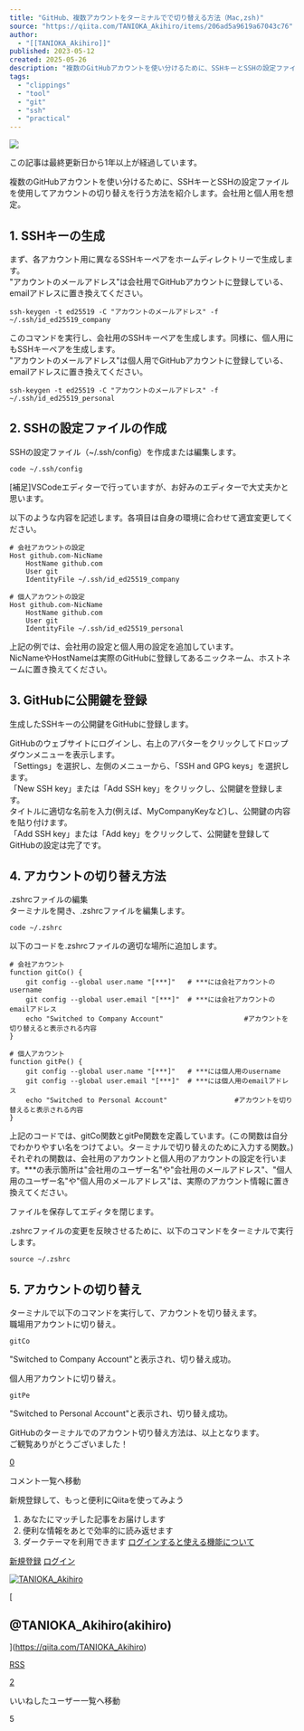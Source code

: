 ```yaml
---
title: "GitHub、複数アカウントをターミナルでで切り替える方法（Mac,zsh)"
source: "https://qiita.com/TANIOKA_Akihiro/items/206ad5a9619a67043c76"
author:
  - "[[TANIOKA_Akihiro]]"
published: 2023-05-12
created: 2025-05-26
description: "複数のGitHubアカウントを使い分けるために、SSHキーとSSHの設定ファイルを使用してアカウントの切り替えを行う方法を紹介します。会社用と個人用を想定。1. SSHキーの生成まず、各アカウン…"
tags:
  - "clippings"
  - "tool"
  - "git"
  - "ssh"
  - "practical"
---
```

![](https://relay-dsp.ad-m.asia/dmp/sync/bizmatrix?pid=c3ed207b574cf11376&d=x18o8hduaj&uid=)

この記事は最終更新日から1年以上が経過しています。

複数のGitHubアカウントを使い分けるために、SSHキーとSSHの設定ファイルを使用してアカウントの切り替えを行う方法を紹介します。会社用と個人用を想定。

## 1\. SSHキーの生成

まず、各アカウント用に異なるSSHキーペアをホームディレクトリーで生成します。  
"アカウントのメールアドレス"は会社用でGitHubアカウントに登録している、emailアドレスに置き換えてください。

```text
ssh-keygen -t ed25519 -C "アカウントのメールアドレス" -f ~/.ssh/id_ed25519_company
```

このコマンドを実行し、会社用のSSHキーペアを生成します。同様に、個人用にもSSHキーペアを生成します。  
"アカウントのメールアドレス"は個人用でGitHubアカウントに登録している、emailアドレスに置き換えてください。

```text
ssh-keygen -t ed25519 -C "アカウントのメールアドレス" -f ~/.ssh/id_ed25519_personal
```

## 2\. SSHの設定ファイルの作成

SSHの設定ファイル（~/.ssh/config）を作成または編集します。

```text
code ~/.ssh/config
```

\[補足\]VSCodeエディターで行っていますが、お好みのエディターで大丈夫かと思います。

以下のような内容を記述します。各項目は自身の環境に合わせて適宜変更してください。

```text
# 会社アカウントの設定
Host github.com-NicName
    HostName github.com
    User git
    IdentityFile ~/.ssh/id_ed25519_company

# 個人アカウントの設定
Host github.com-NicName
    HostName github.com
    User git
    IdentityFile ~/.ssh/id_ed25519_personal
```

上記の例では、会社用の設定と個人用の設定を追加しています。  
NicNameやHostNameは実際のGitHubに登録してあるニックネーム、ホストネームに置き換えてください。

## 3\. GitHubに公開鍵を登録

生成したSSHキーの公開鍵をGitHubに登録します。

GitHubのウェブサイトにログインし、右上のアバターをクリックしてドロップダウンメニューを表示します。  
「Settings」を選択し、左側のメニューから、「SSH and GPG keys」を選択します。  
「New SSH key」または「Add SSH key」をクリックし、公開鍵を登録します。  
タイトルに適切な名前を入力(例えば、MyCompanyKeyなど)し、公開鍵の内容を貼り付けます。  
「Add SSH key」または「Add key」をクリックして、公開鍵を登録してGitHubの設定は完了です。

## 4\. アカウントの切り替え方法

.zshrcファイルの編集  
ターミナルを開き、.zshrcファイルを編集します。

```text
code ~/.zshrc
```

以下のコードを.zshrcファイルの適切な場所に追加します。

```text
# 会社アカウント
function gitCo() {
    git config --global user.name "[***]"   # ***には会社アカウントのusername
    git config --global user.email "[***]"  # ***には会社アカウントのemailアドレス
    echo "Switched to Company Account"　　　　　　　　　　　　#アカウントを切り替えると表示される内容
}

# 個人アカウント
function gitPe() {
    git config --global user.name "[***]"   # ***には個人用のusername
    git config --global user.email "[***]"  # ***には個人用のemailアドレス
    echo "Switched to Personal Account"　　　　　　　　　　#アカウントを切り替えると表示される内容
}
```

上記のコードでは、gitCo関数とgitPe関数を定義しています。(この関数は自分でわかりやすい名をつけてよい。ターミナルで切り替えのために入力する関数。)それぞれの関数は、会社用のアカウントと個人用のアカウントの設定を行います。\*\*\*の表示箇所は"会社用のユーザー名"や"会社用のメールアドレス"、"個人用のユーザー名"や"個人用のメールアドレス"は、実際のアカウント情報に置き換えてください。

ファイルを保存してエディタを閉じます。

.zshrcファイルの変更を反映させるために、以下のコマンドをターミナルで実行します。

```text
source ~/.zshrc
```

## 5\. アカウントの切り替え

ターミナルで以下のコマンドを実行して、アカウントを切り替えます。  
職場用アカウントに切り替え。

```text
gitCo
```

"Switched to Company Account"と表示され、切り替え成功。

個人用アカウントに切り替え。

```text
gitPe
```

"Switched to Personal Account"と表示され、切り替え成功。

GitHubのターミナルでのアカウント切り替え方法は、以上となります。  
ご観覧ありがとうございました！

[0](https://qiita.com/TANIOKA_Akihiro/items/#comments)

コメント一覧へ移動

新規登録して、もっと便利にQiitaを使ってみよう

1. あなたにマッチした記事をお届けします
2. 便利な情報をあとで効率的に読み返せます
3. ダークテーマを利用できます
[ログインすると使える機能について](https://help.qiita.com/ja/articles/qiita-login-user)

[新規登録](https://qiita.com/signup?callback_action=login_or_signup&redirect_to=%2FTANIOKA_Akihiro%2Fitems%2F206ad5a9619a67043c76&realm=qiita) [ログイン](https://qiita.com/login?callback_action=login_or_signup&redirect_to=%2FTANIOKA_Akihiro%2Fitems%2F206ad5a9619a67043c76&realm=qiita)

[![TANIOKA_Akihiro](https://qiita-user-profile-images.imgix.net/https%3A%2F%2Fqiita-image-store.s3.ap-northeast-1.amazonaws.com%2F0%2F468139%2Fprofile-images%2F1602671674?ixlib=rb-4.0.0&auto=compress%2Cformat&lossless=0&w=128&s=4f1d24186f5e0e25c837cb746c208ca4)](https://qiita.com/TANIOKA_Akihiro)

[

## @TANIOKA\_Akihiro(akihiro)

](https://qiita.com/TANIOKA_Akihiro)

[RSS](https://qiita.com/TANIOKA_Akihiro/feed)

[2](https://qiita.com/TANIOKA_Akihiro/items/206ad5a9619a67043c76/likers)

いいねしたユーザー一覧へ移動

5